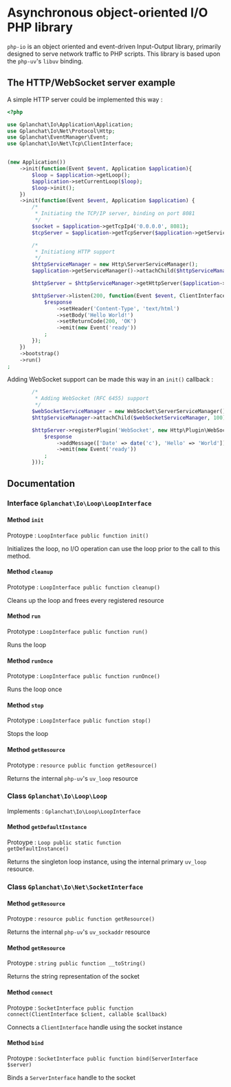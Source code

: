Asynchronous object-oriented I/O PHP library
=======================

`php-io` is an object oriented and event-driven Input-Output library, primarily designed to serve network traffic to PHP scripts. This library is based upon the `php-uv`'s `libuv` binding.

## The HTTP/WebSocket server example

A simple HTTP server could be implemented this way :

```php
<?php

use Gplanchat\Io\Application\Application;
use Gplanchat\Io\Net\Protocol\Http;
use Gplanchat\EventManager\Event;
use Gplanchat\Io\Net\Tcp\ClientInterface;


(new Application())
    ->init(function(Event $event, Application $application){
        $loop = $application->getLoop();
        $application->setCurrentLoop($loop);
        $loop->init();
    })
    ->init(function(Event $event, Application $application) {
        /*
         * Initiating the TCP/IP server, binding on port 8081
         */
        $socket = $application->getTcpIp4('0.0.0.0', 8081);
        $tcpServer = $application->getTcpServer($application->getServiceManager(), $application->getCurrentLoop(), $socket);

        /*
         * Initiationg HTTP support
         */
        $httpServiceManager = new Http\ServerServiceManager();
        $application->getServiceManager()->attachChild($httpServiceManager, 100);

        $httpServer = $httpServiceManager->getHttpServer($application->getServiceManager(), $tcpServer);

        $httpServer->listen(200, function(Event $event, ClientInterface $client, Http\Request $request, Http\Response $response) {
            $response
                ->setHeader('Content-Type', 'text/html')
                ->setBody('Hello World!')
                ->setReturnCode(200, 'OK')
                ->emit(new Event('ready'))
            ;
        });
    })
    ->bootstrap()
    ->run()
;
```

Adding WebSocket support can be made this way in an `init()` callback :

```php
        /*
         * Adding WebSocket (RFC 6455) support
         */
        $webSocketServiceManager = new WebSocket\ServerServiceManager();
        $httpServiceManager->attachChild($webSocketServiceManager, 100);

        $httpServer->registerPlugin('WebSocket', new Http\Plugin\WebSocket($webSocketServiceManager, function(Event $event, ClientInterface $client, WebSocket\Request $request, WebSocket\Response $response) {
            $response
                ->addMessage(['Date' => date('c'), 'Hello' => 'World'])
                ->emit(new Event('ready'))
            ;
        }));
```

## Documentation

### Interface `Gplanchat\Io\Loop\LoopInterface`

#### Method  `init`

Protoype : <code>LoopInterface public function init()</code>

Initializes the loop, no I/O operation can use the loop prior to the call to this method.

#### Method `cleanup`

Prototype : <code>LoopInterface public function cleanup()</code>

Cleans up the loop and frees every registered resource

#### Method `run`

Prototype : <code>LoopInterface public function run()</code>

Runs the loop

#### Method `runOnce`

Prototype : <code>LoopInterface public function runOnce()</code>

Runs the loop once

#### Method `stop`

Prototype : <code>LoopInterface public function stop()</code>

Stops the loop

#### Method `getResource`

Prototype : <code>resource public function getResource()</code>

Returns the internal `php-uv`'s `uv_loop` resource

### Class `Gplanchat\Io\Loop\Loop`

Implements : `Gplanchat\Io\Loop\LoopInterface`

#### Method  `getDefaultInstance`

Protoype : <code>Loop public static function getDefaultInstance()</code>

Returns the singleton loop instance, using the internal primary `uv_loop` resource.

### Class `Gplanchat\Io\Net\SocketInterface`

#### Method  `getResource`

Protoype : <code>resource public function getResource()</code>

Returns the internal `php-uv`'s `uv_sockaddr` resource

#### Method  `getResource`

Protoype : <code>string public function __toString()</code>

Returns the string representation of the socket

#### Method  `connect`

Protoype : <code>SocketInterface public function connect(ClientInterface $client, callable $callback)</code>

Connects a `ClientInterface` handle using the socket instance

#### Method  `bind`

Protoype : <code>SocketInterface public function bind(ServerInterface $server)</code>

Binds a `ServerInterface` handle to the socket



